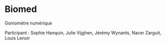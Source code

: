 Biomed
======

Goniomètre numérique

Participant : Sophie Hanquin, Julie Vijghen, Jérémy Wynants, Nacer Zarguit, Louis Lenoir
